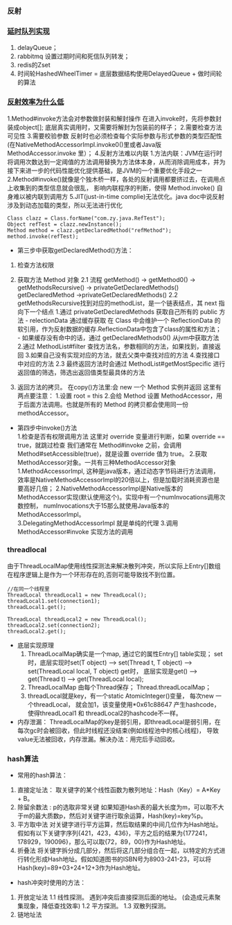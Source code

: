 ### 反射

### [延时队列实现](https://github.com/chengxy-nds/delayqueue)
1. delayQueue；
2. rabbitmq
    设置过期时间和死信队列转发；
3. redis的Zset
4. 时间轮HashedWheelTimer = 底层数据结构使用DelayedQueue + 做时间轮的算法


### [反射效率为什么低](http://www.imooc.com/article/293679)
1.Method#invoke方法会对参数做封装和解封操作
    在进入invoke时，先将参数封装成object[]; 底层真实调用时，又需要将解封为包装前的样子；
2.需要检查方法可见性
3.需要校验参数
    反射时也必须检查每个实际参数与形式参数的类型匹配性(在NativeMethodAccessorImpl.invoke0()里或者Java版MethodAccessor.invoke 里）；
4.反射方法难以内联
    1.方法内联：JVM在运行时将调用次数达到一定阈值的方法调用替换为方法体本身，从而消除调用成本，并为接下来进一步的代码性能优化提供基础，是JVM的一个重要优化手段之一
    2.Method#invoke()就像是个独木桥一样，各处的反射调用都要挤过去，在调用点上收集到的类型信息就会很乱，
      影响内联程序的判断，使得 Method.invoke() 自身难以被内联到调用方
5.JIT(just-in-time complie)无法优化。java doc中说反射涉及到动态加载的类型，所以无法进行优化


``````
Class clazz = Class.forName("com.zy.java.RefTest");
Object refTest = clazz.newInstance();
Method method = clazz.getDeclaredMethod("refMethod");
method.invoke(refTest);
``````

- 第三步中获取getDeclaredMethod()方法：
1. 检查方法权限
2. 获取方法 Method 对象 
    2.1 流程 
           getMethod() -> getMethod0() -> getMethodsRecursive() -> privateGetDeclaredMethods()
           getDeclaredMethod ->privateGetDeclaredMethods()
    2.2 getMethodsRecursive找到对应的methodList，是一个链表结点，其 next 指向下一个结点
           1.通过 privateGetDeclaredMethods 获取自己所有的 public 方法
               - relectionData 通过缓存获取
                   在 Class 中会维护一个 ReflectionData 的软引用，作为反射数据的缓存.ReflectionData中包含了class的属性和方法；
               - 如果缓存没有命中的话，通过 getDeclaredMethods0() 从jvm中获取方法
           2.通过 MethodList#filter 查找方法名，参数相同的方法，如果找到，直接返回
           3.如果自己没有实现对应的方法，就去父类中查找对应的方法
           4.查找接口中对应的方法
    2.3 最终返回方法时会通过 MethodList#getMostSpecific 进行返回值的筛选，筛选出返回值类型最具体的方法
        
3. 返回方法的拷贝。 在copy()方法里:会 new 一个 Method 实例并返回
    这里有两点要注意：
     1.设置 root = this
     2.会给 Method 设置 MethodAccessor，用于后面方法调用。也就是所有的 Method 的拷贝都会使用同一份 methodAccessor。
                      
- 第四步中invoke()方法   
1.检查是否有权限调用方法
    这里对 override 变量进行判断，如果 override == true，就跳过检查
    我们通常在 Method#invoke 之前，会调用 Method#setAccessible(true)，就是设置 override 值为 true。
2.获取MethodAccessor对象。一共有三种MethodAccessor对象
      1.MethodAccessorImpl, 这种是java版本，通过动态字节码进行方法调用，
         效率是NativeMethodAccessorImpl的20倍以上，但是加载时消耗资源也是要高好几倍；
      2.NativeMethodAccessorImpl是Native版本的MethodAccessor实现(默认使用这个)。实现中有一个numInvocations调用次数控制，
         numInvocations大于15那么就使用Java版本的 MethodAccessorImpl。                                                            
      3.DelegatingMethodAccessorImpl 就是单纯的代理
3.调用 MethodAccessor#invoke 实现方法的调用

### threadlocal
由于ThreadLocalMap使用线性探测法来解决散列冲突，所以实际上Entry[]数组在程序逻辑上是作为一个环形存在的,否则可能导致找不到位置。
``````
//在同一个线程里
ThreadLocal threadLocal1 = new ThreadLocal();
threadLocal1.set(connection1);
threadLocal1.get();

ThreadLocal threadLocal2 = new ThreadLocal();
threadLocal2.set(connection2);
threadLocal2.get();
``````
- 底层实现原理
   1. ThreadLocalMap确实是一个map, 通过它的属性Entry[] table实现；
       set时，底层实现时set(T object) --> set(Thread t, T object) --> set(ThreadLocal local, T object)
       get时， 底层实现是get() --> get(Thread t) --> get(ThreadLocal local);
   2. ThreadLocalMap 由每个Thread保存； Thread.threadLocalMap；
   3. threadLocal就是key，有一个static AtomicInteger()变量， 每次new 一个threadLocal， 就会加1，该变量使用*0x61c88647 
      产生hashcode，使得threadLocal1 和 threadLocal2的hashcode不一样。
- 内存泄漏：
   ThreadLocalMap的key是弱引用，即threadLocal是弱引用，在每次gc时会被回收，但此时线程还没结束(例如线程池中的核心线程)，
    导致value无法被回收，内存泄漏。解决办法：用完后手动回收。
   
   
   
### hash算法
- 常用的hash算法：
1. 直接定址法： 
     取关键字的某个线性函数为散列地址：Hash（Key）= A*Key + B。 
2. 除留余数法 :  p的选取非常关键
     如果知道Hash表的最大长度为m，可以取不大于m的最大质数p，然后对关键字进行取余运算，Hash(key)=key%p。 
3. 平方取中法 
     对关键字进行平方运算，然后取结果的中间几位作为Hash地址。假如有以下关键字序列{421，423，436}，平方之后的结果为{177241，178929，190096}，那么可以取{72，89，00}作为Hash地址。
4. 折叠法 
     将关键字拆分成几部分，然后将这几部分组合在一起，以特定的方式进行转化形成Hash地址。假如知道图书的ISBN号为8903-241-23，可以将Hash(key)=89+03+24+12+3作为Hash地址。
     
- hash冲突时使用的方法：
1. 开放定址法
    1.1 线性探测。 遇到冲突后直接探测后面的地址。 (会造成元素聚集现象，降低查找效率)
    1.2 平方探测。
    1.3 双散列探测。
2. 链地址法